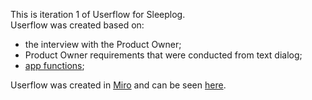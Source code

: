 This is iteration 1 of Userflow for Sleeplog.<br>
Userflow was created based on:
- the interview with the Product Owner;
- Product Owner requirements that were conducted from text dialog;
- [app functions](./../AppFunctions.md);

Userflow was created in [Miro](https://miro.com/) and can be seen [here](https://miro.com/app/board/uXjVP9crbcw=/?moveToWidget=3458764542157784162&cot=14).
